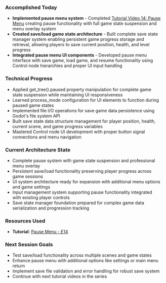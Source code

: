 ### Accomplished Today
- **Implemented pause menu system** - Completed [Tutorial Video 14: Pause Menu](https://www.youtube.com/watch?v=D57Q-8W9qNE&list=PLfcCiyd_V9GH8M9xd_QKlyU8jryGcy3Xa&index=15) creating pause functionality with full game state suspension and menu overlay system
- **Created save/load game state architecture** - Built complete save state manager system enabling persistent game progress storage and retrieval, allowing players to save current position, health, and level progress
- **Integrated pause menu UI components** - Developed pause menu interface with save game, load game, and resume functionality using Control node hierarchies and proper UI input handling
### Technical Progress
- Applied get_tree().paused property manipulation for complete game state suspension while maintaining UI responsiveness
- Learned process_mode configuration for UI elements to function during paused game states
- Implemented file I/O operations for save game data persistence using Godot's file system API
- Built save state data structure management for player position, health, current scene, and game progress variables
- Mastered Control node UI development with proper button signal connections and menu navigation
### Current Architecture State
- Complete pause system with game state suspension and professional menu overlay
- Persistent save/load functionality preserving player progress across game sessions
- UI system architecture ready for expansion with additional menu options and game settings
- Input management system supporting pause functionality integrated with existing player controls
- Save state manager foundation prepared for complex game data serialization and progression tracking
### Resources Used
- **Tutorial**: [Pause Menu - E14](https://www.youtube.com/watch?v=D57Q-8W9qNE&list=PLfcCiyd_V9GH8M9xd_QKlyU8jryGcy3Xa&index=15)
### Next Session Goals
- Test save/load functionality across multiple scenes and game states
- Enhance pause menu with additional options like settings or main menu return
- Implement save file validation and error handling for robust save system
- Continue with next tutorial videos in the series